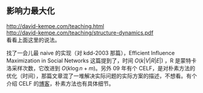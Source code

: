 ## 影响力最大化
http://david-kempe.com/teaching.html  
http://david-kempe.com/teaching/structure-dynamics.pdf  
看看上面这里的说法。  

找了一会儿最 naive 的实现（对 kdd-2003 那篇），Efficient Influence Maximization in Social Networks 这篇提到了，时间 $O(k|V|R|E|)$ ，R 是蒙特卡洛采样次数，它改进到 $O(k\log n+m)$。另外 09 年有个 CELF，是对朴素方法的优化（时间），那篇文章混了一堆解决实际问题的实际方案的描述，不想看。有个介绍 CELF 的[博客](https://hautahi.com/im_greedycelf)，朴素方法也有具体细节。